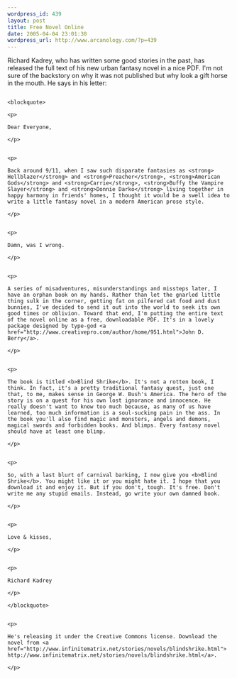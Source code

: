 ```yaml
--- 
wordpress_id: 439
layout: post
title: Free Novel Online
date: 2005-04-04 23:01:30
wordpress_url: http://www.arcanology.com/?p=439
---
```

<p>
                                                                                                                                                                                                                                                                                                                                                                                                                                                                                                                                                                                                                                                                                                          Richard Kadrey, who has written some good stories in the past, has released the full text of his new urban fantasy novel in a nice PDF. I'm not sure of the backstory on why it was not published but why look a gift horse in the mouth. He says in his letter:
                                                                                                                                                                                                                                                                                                                                                                                                                                                                                                                                                                                                                                                                                                        </p>
                                                                                                                                                                                                                                                                                                                                                                                                                                                                                                                                                                                                                                                                                                        
                                                                                                                                                                                                                                                                                                                                                                                                                                                                                                                                                                                                                                                                                                        <blockquote>
                                                                                                                                                                                                                                                                                                                                                                                                                                                                                                                                                                                                                                                                                                          <p>
                                                                                                                                                                                                                                                                                                                                                                                                                                                                                                                                                                                                                                                                                                            Dear Everyone,
                                                                                                                                                                                                                                                                                                                                                                                                                                                                                                                                                                                                                                                                                                          </p>
                                                                                                                                                                                                                                                                                                                                                                                                                                                                                                                                                                                                                                                                                                          
                                                                                                                                                                                                                                                                                                                                                                                                                                                                                                                                                                                                                                                                                                          <p>
                                                                                                                                                                                                                                                                                                                                                                                                                                                                                                                                                                                                                                                                                                            Back around 9/11, when I saw such disparate fantasies as <strong> Hellblazer</strong> and <strong>Preacher</strong>, <strong>American Gods</strong> and <strong>Carrie</strong>, <strong>Buffy the Vampire Slayer</strong> and <strong>Donnie Darko</strong> living together in happy harmony in friends' homes, I thought it would be a swell idea to write a little fantasy novel in a modern American prose style.
                                                                                                                                                                                                                                                                                                                                                                                                                                                                                                                                                                                                                                                                                                          </p>
                                                                                                                                                                                                                                                                                                                                                                                                                                                                                                                                                                                                                                                                                                          
                                                                                                                                                                                                                                                                                                                                                                                                                                                                                                                                                                                                                                                                                                          <p>
                                                                                                                                                                                                                                                                                                                                                                                                                                                                                                                                                                                                                                                                                                            Damn, was I wrong.
                                                                                                                                                                                                                                                                                                                                                                                                                                                                                                                                                                                                                                                                                                          </p>
                                                                                                                                                                                                                                                                                                                                                                                                                                                                                                                                                                                                                                                                                                          
                                                                                                                                                                                                                                                                                                                                                                                                                                                                                                                                                                                                                                                                                                          <p>
                                                                                                                                                                                                                                                                                                                                                                                                                                                                                                                                                                                                                                                                                                            A series of misadventures, misunderstandings and missteps later, I have an orphan book on my hands. Rather than let the gnarled little thing sulk in the corner, getting fat on pilfered cat food and dust bunnies, I've decided to send it out into the world to seek its own good times or oblivion. Toward that end, I'm putting the entire text of the novel online as a free, downloadable PDF. It's in a lovely package designed by type-god <a href="http://www.creativepro.com/author/home/951.html">John D. Berry</a>.
                                                                                                                                                                                                                                                                                                                                                                                                                                                                                                                                                                                                                                                                                                          </p>
                                                                                                                                                                                                                                                                                                                                                                                                                                                                                                                                                                                                                                                                                                          
                                                                                                                                                                                                                                                                                                                                                                                                                                                                                                                                                                                                                                                                                                          <p>
                                                                                                                                                                                                                                                                                                                                                                                                                                                                                                                                                                                                                                                                                                            The book is titled <b>Blind Shrike</b>. It's not a rotten book, I think. In fact, it's a pretty traditional fantasy quest, just one that, to me, makes sense in George W. Bush's America. The hero of the story is on a quest for his own lost ignorance and innocence. He really doesn't want to know too much because, as many of us have learned, too much information is a soul-sucking pain in the ass. In the book you'll also find magic and monsters, angels and demons, magical swords and forbidden books. And blimps. Every fantasy novel should have at least one blimp.
                                                                                                                                                                                                                                                                                                                                                                                                                                                                                                                                                                                                                                                                                                          </p>
                                                                                                                                                                                                                                                                                                                                                                                                                                                                                                                                                                                                                                                                                                          
                                                                                                                                                                                                                                                                                                                                                                                                                                                                                                                                                                                                                                                                                                          <p>
                                                                                                                                                                                                                                                                                                                                                                                                                                                                                                                                                                                                                                                                                                            So, with a last blurt of carnival barking, I now give you <b>Blind Shrike</b>. You might like it or you might hate it. I hope that you download it and enjoy it. But if you don't, tough. It's free. Don't write me any stupid emails. Instead, go write your own damned book.
                                                                                                                                                                                                                                                                                                                                                                                                                                                                                                                                                                                                                                                                                                          </p>
                                                                                                                                                                                                                                                                                                                                                                                                                                                                                                                                                                                                                                                                                                          
                                                                                                                                                                                                                                                                                                                                                                                                                                                                                                                                                                                                                                                                                                          <p>
                                                                                                                                                                                                                                                                                                                                                                                                                                                                                                                                                                                                                                                                                                            Love & kisses,
                                                                                                                                                                                                                                                                                                                                                                                                                                                                                                                                                                                                                                                                                                          </p>
                                                                                                                                                                                                                                                                                                                                                                                                                                                                                                                                                                                                                                                                                                          
                                                                                                                                                                                                                                                                                                                                                                                                                                                                                                                                                                                                                                                                                                          <p>
                                                                                                                                                                                                                                                                                                                                                                                                                                                                                                                                                                                                                                                                                                            Richard Kadrey
                                                                                                                                                                                                                                                                                                                                                                                                                                                                                                                                                                                                                                                                                                          </p>
                                                                                                                                                                                                                                                                                                                                                                                                                                                                                                                                                                                                                                                                                                        </blockquote>
                                                                                                                                                                                                                                                                                                                                                                                                                                                                                                                                                                                                                                                                                                        
                                                                                                                                                                                                                                                                                                                                                                                                                                                                                                                                                                                                                                                                                                        <p>
                                                                                                                                                                                                                                                                                                                                                                                                                                                                                                                                                                                                                                                                                                          He's releasing it under the Creative Commons license. Download the novel from <a href="http://www.infinitematrix.net/stories/novels/blindshrike.html"> http://www.infinitematrix.net/stories/novels/blindshrike.html</a>.
                                                                                                                                                                                                                                                                                                                                                                                                                                                                                                                                                                                                                                                                                                        </p>